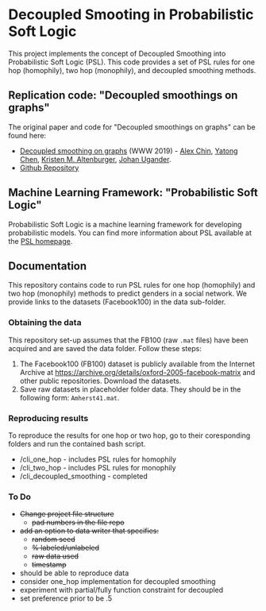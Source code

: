 # Decoupled Smooting in Probabilistic Soft Logic

This project implements the concept of Decoupled Smoothing into Probabilistic Soft Logic (PSL). This code provides a set of PSL rules for one hop (homophily), two hop (monophily), and decoupled smoothing methods.

## Replication code: "Decoupled smoothings on graphs"

The original paper and code for "Decoupled smoothings on graphs" can be found here:

* [Decoupled smoothing on graphs](https://dl.acm.org/citation.cfm?doid=3308558.3313748) (WWW 2019) - [Alex Chin](https://ajchin.github.io/), [Yatong Chen](https://github.com/YatongChen/), [Kristen M. Altenburger](http://kaltenburger.github.io/), [Johan Ugander](https://web.stanford.edu/~jugander/).
* [Github Repository](https://github.com/YatongChen/decoupled_smoothing_on_graphs)

## Machine Learning Framework: "Probabilistic Soft Logic"

Probabilistic Soft Logic is a machine learning framework for developing probabilistic models. You can find more information about PSL available at the [PSL homepage](https://psl.linqs.org/). 

## Documentation

This repository contains code to run PSL rules for one hop (homophily) and two hop (monophily) methods to predict genders in a social network. 
We provide links to the datasets (Facebook100) in the data sub-folder.

### Obtaining the data

This repository set-up assumes that the FB100 (raw `.mat` files) have been acquired and are saved the data folder. Follow these steps:
1. The Facebook100 (FB100) dataset is publicly available from the Internet Archive at https://archive.org/details/oxford-2005-facebook-matrix and other public repositories. Download the datasets.
2. Save raw datasets in placeholder folder data. They should be in the following form: `Amherst41.mat`.

### Reproducing results

To reproduce the results for one hop or two hop, go to their coresponding folders and run the contained bash script.

* /cli_one_hop - includes PSL rules for homophily
* /cli_two_hop - includes PSL rules for monophily
* /cli_decoupled_smoothing - completed

### To Do

* ~~Change project file structure~~
    * ~~pad numbers in the file repo~~
* ~~add an option to data writer that specifies:~~
    * ~~random seed~~
    * ~~% labeled/unlabeled~~
    * ~~raw data used~~
    * ~~timestamp~~
* should be able to reproduce data
* consider one_hop implementation for decoupled smoothing
* experiment with partial/fully function constraint for decoupled
* set preference prior to be .5 
